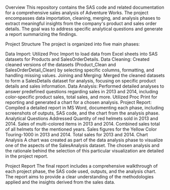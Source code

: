 Overview
This repository contains the SAS code and related documentation for a comprehensive sales analysis of Adventure Works. The project encompasses data importation, cleaning, merging, and analysis phases to extract meaningful insights from the company's product and sales order details. The goal was to address specific analytical questions and generate a report summarizing the findings.

Project Structure
The project is organized into five main phases:

Data Import: Utilized Proc Import to load data from Excel sheets into SAS datasets for Products and SalesOrderDetails.
Data Cleaning: Created cleaned versions of the datasets (Product_Clean and SalesOrderDetail_Clean) by selecting specific columns, formatting, and handling missing values.
Joining and Merging: Merged the cleaned datasets to form a SalesDetails dataset for analysis, focusing on specific product details and sales information.
Data Analysis: Performed detailed analyses to answer predefined questions regarding sales in 2013 and 2014, including color-specific product sales, total sales, and more. Utilized Proc Print for reporting and generated a chart for a chosen analysis.
Project Report: Compiled a detailed report in MS Word, documenting each phase, including screenshots of outputs, SAS code, and the chart from the analysis phase.
Analytical Questions Addressed
Quantity of red helmets sold in 2013 and 2014.
Sales of multi-colored items in 2013 and 2014.
Combined sales total of all helmets for the mentioned years.
Sales figures for the Yellow Color Touring-1000 in 2013 and 2014.
Total sales for 2013 and 2014.
Chart Analysis
A chart was created as part of the data analysis phase to visualize one of the aspects of the SalesAnalysis dataset. The chosen analysis and the rationale behind the selection of this particular visualization are detailed in the project report.

Project Report
The final report includes a comprehensive walkthrough of each project phase, the SAS code used, outputs, and the analysis chart. The report aims to provide a clear understanding of the methodologies applied and the insights derived from the sales data.
